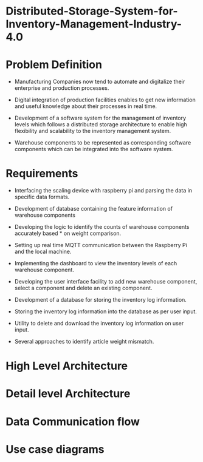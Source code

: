 # Distributed-Storage-System-for-Inventory-Management-Industry-4.0

# Problem Definition

* Manufacturing Companies now tend to automate and digitalize their enterprise and production processes.

* Digital integration of production facilities enables to get new information and useful knowledge about their processes in real time.

* Development of a software system for the management of inventory levels  which follows a distributed storage architecture to enable high flexibility and scalability to the inventory management system.

* Warehouse components to be represented as corresponding software components which can be integrated into the software system.

# Requirements

* Interfacing the scaling device with raspberry pi and parsing the data in specific data formats.

* Development of database containing the feature information of warehouse components 

* Developing the logic to identify the counts of warehouse components accurately based * on weight comparison.

* Setting up real time MQTT communication between the Raspberry Pi and the local machine.

* Implementing the dashboard to view the inventory levels of each warehouse component.

* Developing the user interface facility to add new warehouse component, select a component and delete an existing component.

* Development of a database for storing the inventory log information.

* Storing the inventory log information  into the database as per user input.

* Utility to delete and download the inventory log information  on user input.

* Several approaches to identify article weight mismatch.

# High Level Architecture




# Detail level Architecture



# Data Communication flow



# Use case diagrams


